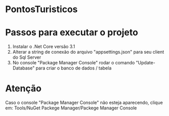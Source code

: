 # PontosTuristicos

# Passos para executar o projeto

1. Instalar o .Net Core versão 3.1
2. Alterar a string de conexão do arquivo "appsettings.json" para seu client do Sql Server
3. No console "Package Manager Console" rodar o comando "Update-Database" para criar o banco de dados / tabela

# Atenção

Caso o console "Package Manager Console" não esteja aparecendo, clique em: Tools/NuGet Packege Manager/Packege Manager Console